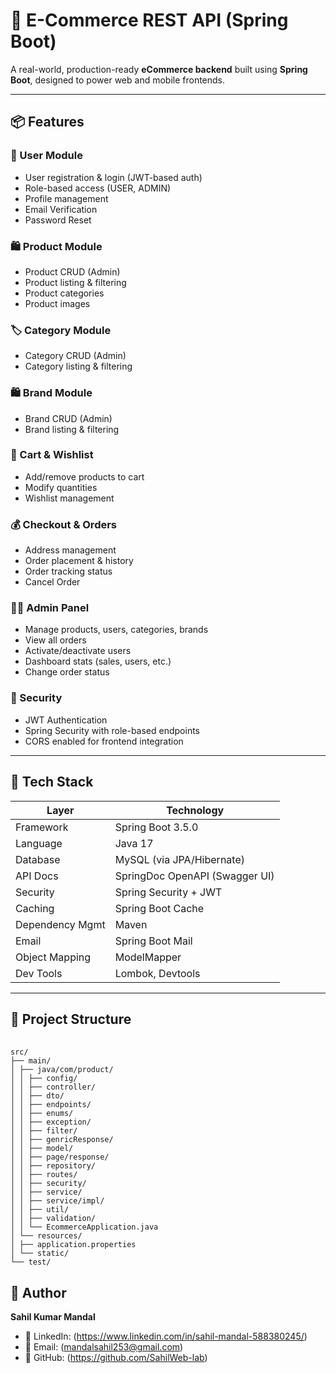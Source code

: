 # 🛒 E-Commerce REST API (Spring Boot)

A real-world, production-ready **eCommerce backend** built using **Spring Boot**, designed to power web and mobile frontends.

---

## 📦 Features

### 🧑 User Module
- User registration & login (JWT-based auth)
- Role-based access (USER, ADMIN)
- Profile management
- Email Verification
- Password Reset

### 🛍️ Product Module
- Product CRUD (Admin)
- Product listing & filtering
- Product categories
- Product images

### 🏷️ Category Module
- Category CRUD (Admin)
- Category listing & filtering

### 🛍️ Brand Module
- Brand CRUD (Admin)
- Brand listing & filtering

### 🛒 Cart & Wishlist
- Add/remove products to cart
- Modify quantities
- Wishlist management

### 💰 Checkout & Orders
- Address management
- Order placement & history
- Order tracking status
- Cancel Order

### 🧑‍💻 Admin Panel
- Manage products, users, categories, brands
- View all orders
- Activate/deactivate users
- Dashboard stats (sales, users, etc.)
- Change order status

### 🔐 Security
- JWT Authentication
- Spring Security with role-based endpoints
- CORS enabled for frontend integration

---

## 🚀 Tech Stack


| Layer             | Technology                                 |
|-------------------|---------------------------------------------|
| Framework         | Spring Boot 3.5.0                           |
| Language          | Java 17                                     |
| Database          | MySQL (via JPA/Hibernate)                   |
| API Docs          | SpringDoc OpenAPI (Swagger UI)              |
| Security          | Spring Security + JWT                       |
| Caching           | Spring Boot Cache                           |
| Dependency Mgmt   | Maven                                       |
| Email             | Spring Boot Mail                            |
| Object Mapping    | ModelMapper                                 |
| Dev Tools         | Lombok, Devtools                            |

---

## 📁 Project Structure

<pre> <code>
src/
├── main/
│ ├── java/com/product/
│ │ ├── config/
│ │ ├── controller/
│ │ ├── dto/
│ │ ├── endpoints/
│ │ ├── enums/
│ │ ├── exception/
│ │ ├── filter/
│ │ ├── genricResponse/
│ │ ├── model/
│ │ ├── page/response/
│ │ ├── repository/
│ │ ├── routes/
│ │ ├── security/
│ │ ├── service/
│ │ ├── service/impl/
│ │ ├── util/
│ │ ├── validation/
│ │ └── EcommerceApplication.java
│ └── resources/
│ ├── application.properties
│ └── static/
└── test/
</code></pre>

## 👤 Author

**Sahil Kumar Mandal**

- 💼 LinkedIn: (https://www.linkedin.com/in/sahil-mandal-588380245/)
- 📧 Email: (mandalsahil253@gmail.com)
- 🐙 GitHub: (https://github.com/SahilWeb-lab)
